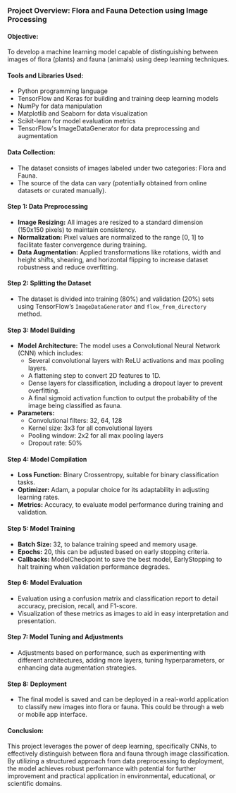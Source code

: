### Project Overview: Flora and Fauna Detection using Image Processing

#### Objective:
To develop a machine learning model capable of distinguishing between images of flora (plants) and fauna (animals) using deep learning techniques.

#### Tools and Libraries Used:
- Python programming language
- TensorFlow and Keras for building and training deep learning models
- NumPy for data manipulation
- Matplotlib and Seaborn for data visualization
- Scikit-learn for model evaluation metrics
- TensorFlow's ImageDataGenerator for data preprocessing and augmentation

#### Data Collection:
- The dataset consists of images labeled under two categories: Flora and Fauna.
- The source of the data can vary (potentially obtained from online datasets or curated manually).

#### Step 1: Data Preprocessing
- **Image Resizing:** All images are resized to a standard dimension (150x150 pixels) to maintain consistency.
- **Normalization:** Pixel values are normalized to the range [0, 1] to facilitate faster convergence during training.
- **Data Augmentation:** Applied transformations like rotations, width and height shifts, shearing, and horizontal flipping to increase dataset robustness and reduce overfitting.

#### Step 2: Splitting the Dataset
- The dataset is divided into training (80%) and validation (20%) sets using TensorFlow’s `ImageDataGenerator` and `flow_from_directory` method.

#### Step 3: Model Building
- **Model Architecture:** The model uses a Convolutional Neural Network (CNN) which includes:
  - Several convolutional layers with ReLU activations and max pooling layers.
  - A flattening step to convert 2D features to 1D.
  - Dense layers for classification, including a dropout layer to prevent overfitting.
  - A final sigmoid activation function to output the probability of the image being classified as fauna.
- **Parameters:**
  - Convolutional filters: 32, 64, 128
  - Kernel size: 3x3 for all convolutional layers
  - Pooling window: 2x2 for all max pooling layers
  - Dropout rate: 50%

#### Step 4: Model Compilation
- **Loss Function:** Binary Crossentropy, suitable for binary classification tasks.
- **Optimizer:** Adam, a popular choice for its adaptability in adjusting learning rates.
- **Metrics:** Accuracy, to evaluate model performance during training and validation.

#### Step 5: Model Training
- **Batch Size:** 32, to balance training speed and memory usage.
- **Epochs:** 20, this can be adjusted based on early stopping criteria.
- **Callbacks:** ModelCheckpoint to save the best model, EarlyStopping to halt training when validation performance degrades.

#### Step 6: Model Evaluation
- Evaluation using a confusion matrix and classification report to detail accuracy, precision, recall, and F1-score.
- Visualization of these metrics as images to aid in easy interpretation and presentation.

#### Step 7: Model Tuning and Adjustments
- Adjustments based on performance, such as experimenting with different architectures, adding more layers, tuning hyperparameters, or enhancing data augmentation strategies.

#### Step 8: Deployment
- The final model is saved and can be deployed in a real-world application to classify new images into flora or fauna. This could be through a web or mobile app interface.

#### Conclusion:
This project leverages the power of deep learning, specifically CNNs, to effectively distinguish between flora and fauna through image classification. By utilizing a structured approach from data preprocessing to deployment, the model achieves robust performance with potential for further improvement and practical application in environmental, educational, or scientific domains.